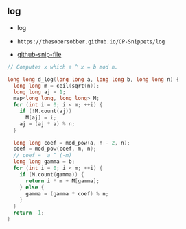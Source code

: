 
## log

- log
- ```
  https://thesobersobber.github.io/CP-Snippets/log
  ```
- [github-snip-file](https://github.com/theSoberSobber/CP-Snippets/blob/main/snippets.json#L1028)

```cpp
// Computes x which a ^ x = b mod n.

long long d_log(long long a, long long b, long long n) {
  long long m = ceil(sqrt(n));
  long long aj = 1;
  map<long long, long long> M;
  for (int i = 0; i < m; ++i) {
    if (!M.count(aj))
      M[aj] = i;
    aj = (aj * a) % n;
  }

  long long coef = mod_pow(a, n - 2, n);
  coef = mod_pow(coef, m, n);
  // coef =  a ^ (-m)
  long long gamma = b;
  for (int i = 0; i < m; ++i) {
    if (M.count(gamma)) {
      return i * m + M[gamma];
    } else {
      gamma = (gamma * coef) % n;
    }
  }
  return -1;
}
```

